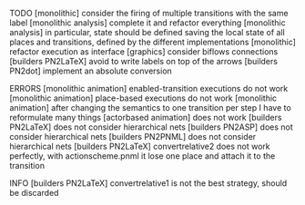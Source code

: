 TODO
[monolithic] consider the firing of multiple transitions with the same label
[monolithic analysis] complete it and refactor everything
[monolithic analysis] in particular, state should be defined saving the local state of all places and transitions, defined by the different implementations
[monolithic] refactor execution as interface
[graphics] consider biflows connections
[builders PN2LaTeX] avoid to write labels on top of the arrows
[builders PN2dot] implement an absolute conversion

ERRORS
[monolithic animation] enabled-transition executions do not work
[monolithic animation] place-based executions do not work
[monolithic animation] after changing the semantics to one transition per step I have to reformulate many things
[actorbased animation] does not work
[builders PN2LaTeX] does not consider hierarchical nets
[builders PN2ASP] does not consider hierarchical nets
[builders PN2PNML] does not consider hierarchical nets
[builders PN2LaTeX] convertrelative2 does not work perfectly, with actionscheme.pnml it lose one place and attach it to the transition

INFO
[builders PN2LaTeX] convertrelative1 is not the best strategy, should be discarded

